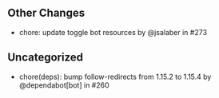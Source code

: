 ## Other Changes

- chore: update toggle bot resources by @jsalaber in #273



## Uncategorized

- chore(deps): bump follow-redirects from 1.15.2 to 1.15.4 by @dependabot[bot] in #260

